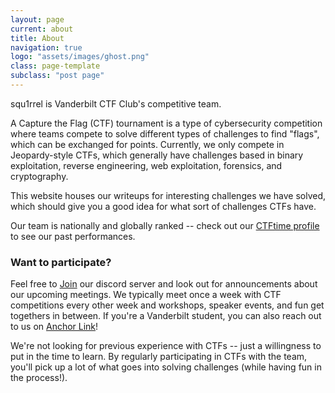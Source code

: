 ```yaml
---
layout: page
current: about
title: About
navigation: true
logo: "assets/images/ghost.png"
class: page-template
subclass: "post page"
---
```


squ1rrel is Vanderbilt CTF Club's competitive team.

A Capture the Flag (CTF) tournament is a type of cybersecurity competition where teams compete to solve different types of challenges to find "flags", which can be exchanged for points. Currently, we only compete in Jeopardy-style CTFs, which generally have challenges based in binary exploitation, reverse engineering, web exploitation, forensics, and cryptography.

This website houses our writeups for interesting challenges we have solved, which should
give you a good idea for what sort of challenges CTFs have.

Our team is nationally and globally ranked -- check out
our [CTFtime profile](https://ctftime.org/team/201730) to see our past performances.

### Want to participate?

Feel free to [Join](https://discord.gg/TZVTtv7wdb) our discord server and look out for announcements about our upcoming meetings. We typically meet once a week with CTF competitions every other week and workshops, speaker events, and fun get togethers in between. If you're a Vanderbilt student, you can also reach out to us on [Anchor Link](https://anchorlink.vanderbilt.edu/organization/vandyctf)!

We're not looking for previous experience with CTFs -- just a willingness to put in the time to learn. By regularly participating in CTFs with the team, you'll pick up a lot of what goes into solving challenges (while having fun in the process!).
